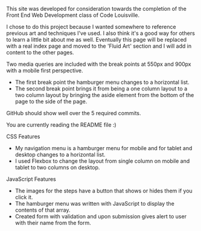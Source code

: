 This site was developed for consideration towards the completion of the Front End Web Development class of Code Louisville.

I chose to do this project because I wanted somewhere to reference previous art and techniques I've used. I also think it's a good way for others to learn a little bit about me as well. Eventually this page will be replaced with a real index page and moved to the 'Fluid Art' section and I will add in content to the other pages.

Two media queries are included with the break points at 550px and 900px with a mobile first perspective.

* The first break point the hamburger menu changes to a horizontal list.
* The second break point brings it from being a one column layout to a two column layout by bringing the aside element from the bottom of the page to the side of the page.

GitHub should show well over the 5 required commits.

You are currently reading the README file :)

CSS Features

* My navigation menu is a hamburger menu for mobile and for tablet and desktop changes to a horizontal list.
* I used Flexbox to change the layout from single column on mobile and tablet to two columns on desktop.

JavaScript Features

* The images for the steps have a button that shows or hides them if you click it.
* The hamburger menu was written with JavaScript to display the contents of that array.
* Created form with validation and upon submission gives alert to user with their name from the form.
